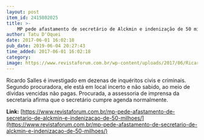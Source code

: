 ```yaml
---
layout: post
item_id: 2415802025
title: >-
    MP pede afastamento de secretário de Alckmin e indenização de 50 milhões
author: Tatu D'Oquei
date: 2017-06-01 16:02:18
pub_date: 2019-06-04 20:27:43
time_added: 2017-06-01 16:02:18
category: 
image: https://www.revistaforum.com.br/wp-content/uploads/2017/06/Ricardo.jpg
---
```


Ricardo Salles é investigado em dezenas de inquéritos civis e criminais. Segundo procuradora, ele está em local incerto e não sabido, ao meio de dívidas vencidas não pagas. Procurada, a assessoria de imprensa da secretaria afirma que o secretário cumpre agenda normalmente. 

**Link:** [https://www.revistaforum.com.br/mp-pede-afastamento-de-secretario-de-alckmin-e-indenizacao-de-50-milhoes/](https://www.revistaforum.com.br/mp-pede-afastamento-de-secretario-de-alckmin-e-indenizacao-de-50-milhoes/)

